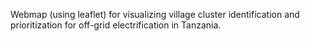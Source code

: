 Webmap (using leaflet) for visualizing village cluster identification and prioritization for off-grid electrification in Tanzania.
